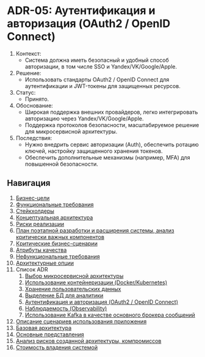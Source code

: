 # ADR-05: Аутентификация и авторизация (OAuth2 / OpenID Connect)

1. Контекст:
   * Система должна иметь безопасный и удобный способ авторизации, в том числе SSO и Yandex/VK/Google/Apple.
2. Решение:
   * Использовать стандарты OAuth2 / OpenID Connect для аутентификации и JWT-токены для защищенных ресурсов.
3. Статус:
   * Принято.
4. Обоснование:
   * Широкая поддержка внешних провайдеров, легко интегрировать авторизацию через Yandex/VK/Google/Apple.
   * Поддержка протоколов безопасности, масштабируемое решение для микросервисной архитектуры.
5. Последствия:
   * Нужно внедрить сервис авторизации (Auth), обеспечить ротацию ключей, настройку защищенного хранения токенов.
   * Обеспечить дополнительные механизмы (например, MFA) для повышенной безопасности.

## Навигация

1. [Бизнес-цели](https://github.com/f0rw4rd-dev/sb-final-project/blob/main/business_objectives.md)
2. [Функциональные требования](https://github.com/f0rw4rd-dev/sb-final-project/blob/main/functional_requirements.md)
3. [Стейкхолдеры](https://github.com/f0rw4rd-dev/sb-final-project/blob/main/stakeholders.md)
4. [Концептуальная архитектура](https://github.com/f0rw4rd-dev/sb-final-project/blob/main/concept_architecture.md)
5. [Риски реализации](https://github.com/f0rw4rd-dev/sb-final-project/blob/main/implementation_risks.md)
6. [План поэтапной разработки и расширения системы, анализ критически важных компонентов](https://github.com/f0rw4rd-dev/sb-final-project/blob/main/development_plan.md)
7. [Критические бизнес-сценарии](https://github.com/f0rw4rd-dev/sb-final-project/blob/main/critical_business_scenarios.md)
8. [Атрибуты качества](https://github.com/f0rw4rd-dev/sb-final-project/blob/main/quality_attributes.md)
9. [Нефункциональные требования](https://github.com/f0rw4rd-dev/sb-final-project/blob/main/nonfunctional_requirements.md)
10. [Архитектурные опции](https://github.com/f0rw4rd-dev/sb-final-project/blob/main/architectural_options.md)
11. Список ADR
    1. [Выбор микросервисной архитектуры](https://github.com/f0rw4rd-dev/sb-final-project/blob/main/adr_01.md)
    2. [Использование контейнеризации (Docker/Kubernetes)](https://github.com/f0rw4rd-dev/sb-final-project/blob/main/adr_02.md)
    3. [Хранение пользовательских данных](https://github.com/f0rw4rd-dev/sb-final-project/blob/main/adr_03.md)
    4. [Выделение БД для аналитики](https://github.com/f0rw4rd-dev/sb-final-project/blob/main/adr_04.md)
    5. [Аутентификация и авторизация (OAuth2 / OpenID Connect)](https://github.com/f0rw4rd-dev/sb-final-project/blob/main/adr_05.md)
    6. [Наблюдаемость (Observability)](https://github.com/f0rw4rd-dev/sb-final-project/blob/main/adr_06.md)
    7. [Использование Kafka в качестве основного брокера сообщений](https://github.com/f0rw4rd-dev/sb-final-project/blob/main/adr_07.md)
12. [Описание сценариев использования приложения](https://github.com/f0rw4rd-dev/sb-final-project/blob/main/use_cases.md)
13. [Базовая архитектура](https://github.com/f0rw4rd-dev/sb-final-project/blob/main/basic_architecture.md)
14. [Основные представления](https://github.com/f0rw4rd-dev/sb-final-project/blob/main/views.md)
15. [Анализ рисков созданной архитектуры, компромиссов](https://github.com/f0rw4rd-dev/sb-final-project/blob/main/architecture_risks.md)
16. [Стоимость владения системой](https://github.com/f0rw4rd-dev/sb-final-project/blob/main/costs.md)